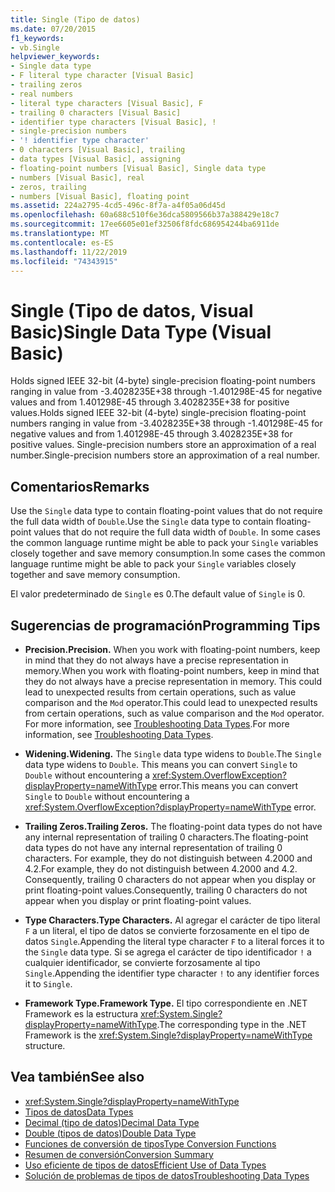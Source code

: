 ```yaml
---
title: Single (Tipo de datos)
ms.date: 07/20/2015
f1_keywords:
- vb.Single
helpviewer_keywords:
- Single data type
- F literal type character [Visual Basic]
- trailing zeros
- real numbers
- literal type characters [Visual Basic], F
- trailing 0 characters [Visual Basic]
- identifier type characters [Visual Basic], !
- single-precision numbers
- '! identifier type character'
- 0 characters [Visual Basic], trailing
- data types [Visual Basic], assigning
- floating-point numbers [Visual Basic], Single data type
- numbers [Visual Basic], real
- zeros, trailing
- numbers [Visual Basic], floating point
ms.assetid: 224a2795-4cd5-496c-8f7a-a4f05a06d45d
ms.openlocfilehash: 60a688c510f6e36dca5809566b37a388429e18c7
ms.sourcegitcommit: 17ee6605e01ef32506f8fdc686954244ba6911de
ms.translationtype: MT
ms.contentlocale: es-ES
ms.lasthandoff: 11/22/2019
ms.locfileid: "74343915"
---
```

# <a name="single-data-type-visual-basic"></a><span data-ttu-id="9b7f3-102">Single (Tipo de datos, Visual Basic)</span><span class="sxs-lookup"><span data-stu-id="9b7f3-102">Single Data Type (Visual Basic)</span></span>

<span data-ttu-id="9b7f3-103">Holds signed IEEE 32-bit (4-byte) single-precision floating-point numbers ranging in value from -3.4028235E+38 through -1.401298E-45 for negative values and from 1.401298E-45 through 3.4028235E+38 for positive values.</span><span class="sxs-lookup"><span data-stu-id="9b7f3-103">Holds signed IEEE 32-bit (4-byte) single-precision floating-point numbers ranging in value from -3.4028235E+38 through -1.401298E-45 for negative values and from 1.401298E-45 through 3.4028235E+38 for positive values.</span></span> <span data-ttu-id="9b7f3-104">Single-precision numbers store an approximation of a real number.</span><span class="sxs-lookup"><span data-stu-id="9b7f3-104">Single-precision numbers store an approximation of a real number.</span></span>  
  
## <a name="remarks"></a><span data-ttu-id="9b7f3-105">Comentarios</span><span class="sxs-lookup"><span data-stu-id="9b7f3-105">Remarks</span></span>  

 <span data-ttu-id="9b7f3-106">Use the `Single` data type to contain floating-point values that do not require the full data width of `Double`.</span><span class="sxs-lookup"><span data-stu-id="9b7f3-106">Use the `Single` data type to contain floating-point values that do not require the full data width of `Double`.</span></span> <span data-ttu-id="9b7f3-107">In some cases the common language runtime might be able to pack your `Single` variables closely together and save memory consumption.</span><span class="sxs-lookup"><span data-stu-id="9b7f3-107">In some cases the common language runtime might be able to pack your `Single` variables closely together and save memory consumption.</span></span>  
  
 <span data-ttu-id="9b7f3-108">El valor predeterminado de `Single` es 0.</span><span class="sxs-lookup"><span data-stu-id="9b7f3-108">The default value of `Single` is 0.</span></span>  
  
## <a name="programming-tips"></a><span data-ttu-id="9b7f3-109">Sugerencias de programación</span><span class="sxs-lookup"><span data-stu-id="9b7f3-109">Programming Tips</span></span>  
  
- <span data-ttu-id="9b7f3-110">**Precision.**</span><span class="sxs-lookup"><span data-stu-id="9b7f3-110">**Precision.**</span></span> <span data-ttu-id="9b7f3-111">When you work with floating-point numbers, keep in mind that they do not always have a precise representation in memory.</span><span class="sxs-lookup"><span data-stu-id="9b7f3-111">When you work with floating-point numbers, keep in mind that they do not always have a precise representation in memory.</span></span> <span data-ttu-id="9b7f3-112">This could lead to unexpected results from certain operations, such as value comparison and the `Mod` operator.</span><span class="sxs-lookup"><span data-stu-id="9b7f3-112">This could lead to unexpected results from certain operations, such as value comparison and the `Mod` operator.</span></span> <span data-ttu-id="9b7f3-113">For more information, see [Troubleshooting Data Types](../../../visual-basic/programming-guide/language-features/data-types/troubleshooting-data-types.md).</span><span class="sxs-lookup"><span data-stu-id="9b7f3-113">For more information, see [Troubleshooting Data Types](../../../visual-basic/programming-guide/language-features/data-types/troubleshooting-data-types.md).</span></span>  
  
- <span data-ttu-id="9b7f3-114">**Widening.**</span><span class="sxs-lookup"><span data-stu-id="9b7f3-114">**Widening.**</span></span> <span data-ttu-id="9b7f3-115">The `Single` data type widens to `Double`.</span><span class="sxs-lookup"><span data-stu-id="9b7f3-115">The `Single` data type widens to `Double`.</span></span> <span data-ttu-id="9b7f3-116">This means you can convert `Single` to `Double` without encountering a <xref:System.OverflowException?displayProperty=nameWithType> error.</span><span class="sxs-lookup"><span data-stu-id="9b7f3-116">This means you can convert `Single` to `Double` without encountering a <xref:System.OverflowException?displayProperty=nameWithType> error.</span></span>  
  
- <span data-ttu-id="9b7f3-117">**Trailing Zeros.**</span><span class="sxs-lookup"><span data-stu-id="9b7f3-117">**Trailing Zeros.**</span></span> <span data-ttu-id="9b7f3-118">The floating-point data types do not have any internal representation of trailing 0 characters.</span><span class="sxs-lookup"><span data-stu-id="9b7f3-118">The floating-point data types do not have any internal representation of trailing 0 characters.</span></span> <span data-ttu-id="9b7f3-119">For example, they do not distinguish between 4.2000 and 4.2.</span><span class="sxs-lookup"><span data-stu-id="9b7f3-119">For example, they do not distinguish between 4.2000 and 4.2.</span></span> <span data-ttu-id="9b7f3-120">Consequently, trailing 0 characters do not appear when you display or print floating-point values.</span><span class="sxs-lookup"><span data-stu-id="9b7f3-120">Consequently, trailing 0 characters do not appear when you display or print floating-point values.</span></span>  
  
- <span data-ttu-id="9b7f3-121">**Type Characters.**</span><span class="sxs-lookup"><span data-stu-id="9b7f3-121">**Type Characters.**</span></span> <span data-ttu-id="9b7f3-122">Al agregar el carácter de tipo literal `F` a un literal, el tipo de datos se convierte forzosamente en el tipo de datos `Single`.</span><span class="sxs-lookup"><span data-stu-id="9b7f3-122">Appending the literal type character `F` to a literal forces it to the `Single` data type.</span></span> <span data-ttu-id="9b7f3-123">Si se agrega el carácter de tipo identificador `!` a cualquier identificador, se convierte forzosamente al tipo `Single`.</span><span class="sxs-lookup"><span data-stu-id="9b7f3-123">Appending the identifier type character `!` to any identifier forces it to `Single`.</span></span>  
  
- <span data-ttu-id="9b7f3-124">**Framework Type.**</span><span class="sxs-lookup"><span data-stu-id="9b7f3-124">**Framework Type.**</span></span> <span data-ttu-id="9b7f3-125">El tipo correspondiente en .NET Framework es la estructura <xref:System.Single?displayProperty=nameWithType>.</span><span class="sxs-lookup"><span data-stu-id="9b7f3-125">The corresponding type in the .NET Framework is the <xref:System.Single?displayProperty=nameWithType> structure.</span></span>  
  
## <a name="see-also"></a><span data-ttu-id="9b7f3-126">Vea también</span><span class="sxs-lookup"><span data-stu-id="9b7f3-126">See also</span></span>

- <xref:System.Single?displayProperty=nameWithType>
- [<span data-ttu-id="9b7f3-127">Tipos de datos</span><span class="sxs-lookup"><span data-stu-id="9b7f3-127">Data Types</span></span>](../../../visual-basic/language-reference/data-types/index.md)
- [<span data-ttu-id="9b7f3-128">Decimal (tipo de datos)</span><span class="sxs-lookup"><span data-stu-id="9b7f3-128">Decimal Data Type</span></span>](../../../visual-basic/language-reference/data-types/decimal-data-type.md)
- [<span data-ttu-id="9b7f3-129">Double (tipos de datos)</span><span class="sxs-lookup"><span data-stu-id="9b7f3-129">Double Data Type</span></span>](../../../visual-basic/language-reference/data-types/double-data-type.md)
- [<span data-ttu-id="9b7f3-130">Funciones de conversión de tipos</span><span class="sxs-lookup"><span data-stu-id="9b7f3-130">Type Conversion Functions</span></span>](../../../visual-basic/language-reference/functions/type-conversion-functions.md)
- [<span data-ttu-id="9b7f3-131">Resumen de conversión</span><span class="sxs-lookup"><span data-stu-id="9b7f3-131">Conversion Summary</span></span>](../../../visual-basic/language-reference/keywords/conversion-summary.md)
- [<span data-ttu-id="9b7f3-132">Uso eficiente de tipos de datos</span><span class="sxs-lookup"><span data-stu-id="9b7f3-132">Efficient Use of Data Types</span></span>](../../../visual-basic/programming-guide/language-features/data-types/efficient-use-of-data-types.md)
- [<span data-ttu-id="9b7f3-133">Solución de problemas de tipos de datos</span><span class="sxs-lookup"><span data-stu-id="9b7f3-133">Troubleshooting Data Types</span></span>](../../../visual-basic/programming-guide/language-features/data-types/troubleshooting-data-types.md)
